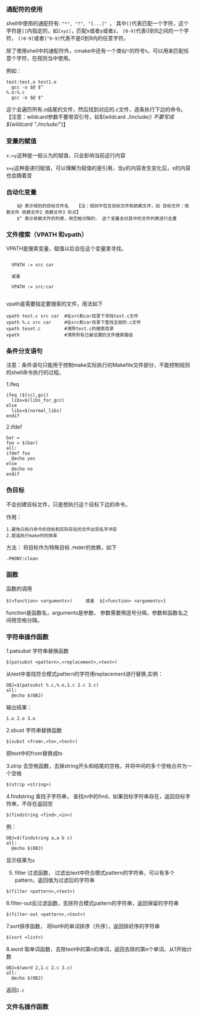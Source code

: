 ### 通配符的使用

  shell中使用的通配符有: `` "*", "?", "[...]"  ``， 其中``[]``代表匹配一个字符，这个字符是``[]``内指定的，如``[xyz]``，匹配x或者y或者z， ``[0-9]``代表0到9之间的一个字符， ``[!0-9]``或者``[^0-9]``代表不是0到9内的任意字符。

  除了使用shell中的通配符外，cmake中还有一个类似``*``的符号``%``，可以用来匹配任意个字符，在规则当中使用。
  
  例如：
  
  ```
  test:test.o test1.o
    gcc -o $@ $^
  %.o:%.c
    gcc -o $@ $^
  
  ```
  这个会遍历所有.o结尾的文件，然后找到对应的.c文件，逐条执行下边的命令。
【注意：wildcard参数不要带双引号，如$(wildcard ./include/*) 不要写成 $(wildcard "./include/*")】  
  



### 变量的赋值
  
  ``x:=y``这种是一般认为的赋值，只会影响当前这行内容
  
  ``x=y``这种是递归赋值，可以理解为赋值的是引用，当y的内容发生变化后，x的内容也会跟着变

### 自动化变量
  
```
    $@ 表示规则的目标文件名   【注：规则中包含目标文件和依赖文件，如 目标文件：依赖文件 依赖文件2 依赖文件3 形式】
    $^ 表示依赖文件的列表，用空格分隔的， 这个变量会对其中的文件列表进行去重
```

### 文件搜索（VPATH 和vpath）


VPATH是搜索变量，赋值以后会在这个变量里寻找。

```
  
  VPATH := src car
  
  或者
  
  VPATH := src:car
  
```

vpath是需要指定要搜索的文件，用法如下

```
vpath test.c src car  #在src和car目录下寻找test.c文件
vpath %.c src car     #在src和car目录下查找全部的.c文件
vpath teset.c         #清除test.c的搜索目录
vpath                 #清除所有已被设置的文件搜索路径

```

### 条件分支语句

注意：条件语句只能用于控制make实际执行的Makefile文件部分，不能控制规则的shell命令执行的过程。

1.ifeq

```
ifeq ($(cc),gcc)
  libs=$(libs_for_gcc)
else
  libs=$(normal_libs)
endif
```

2.ifdef

```
bar =
foo = $(bar)
all:
ifdef foo
  @echo yes
else
  @echo no
endif

```

### 伪目标


不会创建目标文件，只是想执行这个目标下边的命令。

作用：
```
1.避免只执行命令的目标和实际存在的文件出现名字冲突
2.提高执行make时的效率
```

方法：
将目标作为特殊目标``.PHONY``的依赖，如下

```
.PHONY:clean
```

### 函数


函数的调用

```
$(<function> <arguments>)     或者  ${<function> <arguments>}
```

function是函数名，arguments是参数， 参数需要用逗号分隔，参数和函数名之间用空格分隔。


### 字符串操作函数

1.patsubst 字符串替换函数

```
$(patsubst <pattern>,<replacement>,<text>)
```

从text中查找符合模式pattern的字符用replacement进行替换,实例：

```
OBJ=$(patsubst %.c,%.o,1.c 2.c 3.c)
all:
  @echo $(OBJ)
```

输出结果：

```
1.o 2.o 3.o
```

2.sbust  字符串替换函数

```
$(subst <from>,<to>,<text>)
```

把text中的from替换成to

3.strip 去空格函数，去掉string开头和结尾的空格，并将中间的多个空格合并为一个空格

```
$(strip <string>)
```

4.findstring 查找子字符串， 查找in中的find，如果目标字符串存在，返回目标字符串，不存在返回空

```
$(findstring <find>,<in>)
```
例：

```
OBJ=$(findstring a,a b c)
all:
  @echo $(OBJ)
```
显示结果为``a``


5. filter 过滤函数， 过滤出text中符合模式pattern的字符串，可以有多个pattern，返回值为过滤后的字符串

```
$(filter <pattern>,<text>)
```

6.filter-out反过滤函数，去除符合模式pattern的字符串，返回保留的字符串

```
$(filter-out <pattern>,<text>)
```

7.sort排序函数， 将list中的单词排序（升序），返回排好序的字符串

```
$(sort <list>)
```

8.word 取单词函数，去除text中的第n的单词，返回去除的第n个单词，从1开始计数

```
OBJ=$(word 2,1.c 2.c 3.c)
all:
  @echo $(OBJ)
```
返回``2.c``


### 文件名操作函数
























